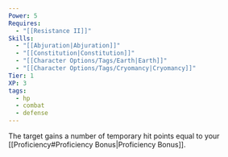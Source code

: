 ```yaml
---
Power: 5
Requires:
  - "[[Resistance II]]"
Skills:
  - "[[Abjuration|Abjuration]]"
  - "[[Constitution|Constitution]]"
  - "[[Character Options/Tags/Earth|Earth]]"
  - "[[Character Options/Tags/Cryomancy|Cryomancy]]"
Tier: 1
XP: 3
tags:
  - hp
  - combat
  - defense
---
```


The target gains a number of temporary hit points equal to your [[Proficiency#Proficiency Bonus|Proficiency Bonus]].